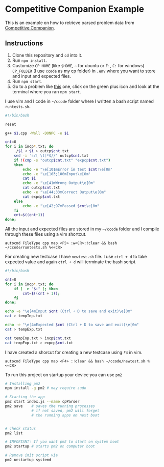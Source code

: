 # Competitive Companion Example

This is an example on how to retrieve parsed problem data from [Competitive Companion](https://github.com/jmerle/competitive-companion).

## Instructions

1. Clone this repository and `cd` into it.
2. Run `npm install`.
3. Customize `CP_HOME` (like `$HOME`, `~` for ubuntu or `F:`, `C:` for windows) `CP_FOLDER` (I use `ccode` as my cp folder) in `.env` where you want to store and input and expected files.
4. Run `npm start`.
5. Go to a problem like [this](http://codeforces.com/problemset/problem/1/A) one, click on the green plus icon and look at the terminal where you ran `npm start`.

I use vim and I code in `~/ccode` folder where I written a bash script named `runtests.sh`.

```bash
#!/bin/bash

reset

g++ $1.cpp -Wall -DONPC -o $1

cnt=0
for i in incp*.txt; do
	./$1 < $i > outcp$cnt.txt
	sed -i 's/[ \t]*$//' outcp$cnt.txt
	if !(cmp -s "outcp$cnt.txt" "expcp$cnt.txt")
	then
		echo -e "\e[101mError in test $cnt!\e[0m"
		echo -e "\e[103;100mInput\e[0m"
		cat $i
		echo -e "\e[41mWrong Output\e[0m"
		cat outcp$cnt.txt
		echo -e "\e[44;33mCorrect Output\e[0m"
		cat expcp$cnt.txt
	else
		echo -e "\e[42;97mPassed $cnt\e[0m"
	fi
	cnt=$((cnt+1))
done;
```

All the input and expected files are stored in my `~/ccode` folder and I compile through these files using a vim shortcut.

```vimrc
autocmd FileType cpp map <F5> :w<CR>:!clear && bash ~/ccode/runtests.sh %<<CR>
```

For creating new testcase I have `newtest.sh` file. I use `ctrl + d` to take expected value and again `ctrl + d` will terminate the bash script.

```bash
#!/bin/bash

cnt=0
for i in incp*.txt; do
	if [ -e "$i" ]; then
		cnt=$((cnt + 1));
	fi
done;

echo -e "\e[4mInput $cnt (Ctrl + D to save and exit)\e[0m"
cat > tempInp.txt

echo -e "\e[4mExpected $cnt (Ctrl + D to save and exit)\e[0m"
cat > tempExp.txt

cat tempInp.txt > incp$cnt.txt
cat tempExp.txt > expcp$cnt.txt
```

I have created a shorcut for creating a new testcase using `F4` in vim.

```vimrc
autocmd FileType cpp map <F4> :!clear && bash ~/ccode/newtest.sh %<<CR>
```

To run this project on startup your device you can use `pm2`

```bash
# Installing pm2
npm install -g pm2 # may require sudo

# Starting the app
pm2 start index.js --name cpParser
pm2 save    # saves the running processes
            # if not saved, pm2 will forget
            # the running apps on next boot


# check status
pm2 list

# IMPORTANT: If you want pm2 to start on system boot
pm2 startup # starts pm2 on computer boot

# Remove init script via
pm2 unstartup systemd
```
